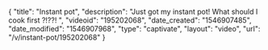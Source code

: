 {
    "title": "Instant pot",
    "description": "Just got my instant pot! What should I cook first ?!??! ",
    "videoid": "195202068",
    "date_created": "1546907485",
    "date_modified": "1546907968",
    "type": "captivate",
    "layout": "video",
    "url": "\/v\/instant-pot\/195202068"
}